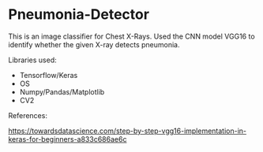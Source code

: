 # Pneumonia-Detector

This is an image classifier for Chest X-Rays. Used the CNN model VGG16 to identify whether the given X-ray detects pneumonia.  

Libraries used:
* Tensorflow/Keras
* OS
* Numpy/Pandas/Matplotlib
* CV2

References:

https://towardsdatascience.com/step-by-step-vgg16-implementation-in-keras-for-beginners-a833c686ae6c
